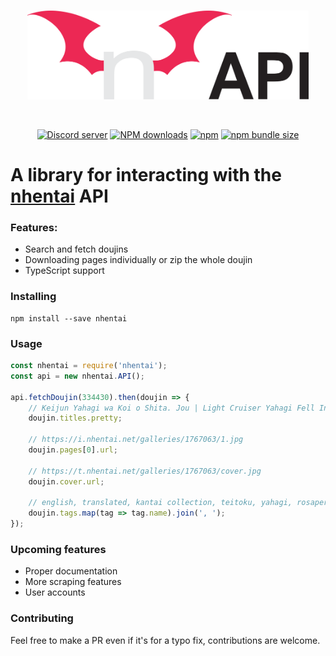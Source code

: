 <div align="center">
  <br/>
  <p>
    <img width="450" src="./docs/logo.svg">
  </p>
  <br />
  <p>
    <a href="https://discord.gg/kkcqFZrT52"><img src="https://img.shields.io/discord/775543884503056424?color=7289da&logo=discord&logoColor=white" alt="Discord server" /></a>
    <a href="https://www.npmjs.com/package/nhentai"><img src="https://img.shields.io/npm/dt/nhentai.svg?maxAge=3600" alt="NPM downloads" /></a>
    <a href="https://www.npmjs.com/package/nhentai"><img alt="npm" src="https://img.shields.io/npm/v/nhentai"></a>
    <a href="https://www.npmjs.com/package/nhentai"><img alt="npm bundle size" src="https://img.shields.io/bundlephobia/min/nhentai"></a>
  </p>
</div>

#  A library for interacting with the [nhentai](https://nhentai.net) API

### Features:
- Search and fetch doujins
- Downloading pages individually or zip the whole doujin
- TypeScript support

### Installing
```
npm install --save nhentai
```

### Usage
```js
const nhentai = require('nhentai');
const api = new nhentai.API();

api.fetchDoujin(334430).then(doujin => {
    // Keijun Yahagi wa Koi o Shita. Jou | Light Cruiser Yahagi Fell In Love - First
    doujin.titles.pretty;

    // https://i.nhentai.net/galleries/1767063/1.jpg
    doujin.pages[0].url;

    // https://t.nhentai.net/galleries/1767063/cover.jpg
    doujin.cover.url;

    // english, translated, kantai collection, teitoku, yahagi, rosapersica, [etc...]
    doujin.tags.map(tag => tag.name).join(', ');
});

```

### Upcoming features
- Proper documentation
- More scraping features
- User accounts

### Contributing
Feel free to make a PR even if it's for a typo fix, contributions are welcome.
